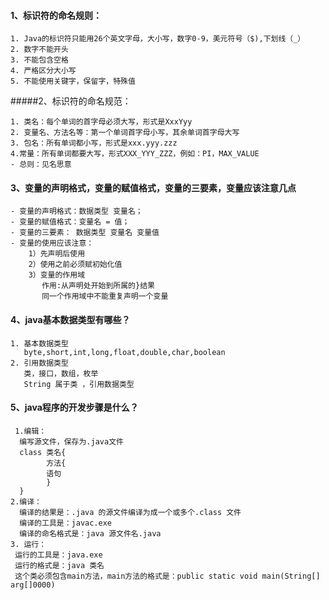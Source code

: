 #### 1、标识符的命名规则： 

    1. Java的标识符只能用26个英文字母，大小写，数字0-9，美元符号（$),下划线（_）
    2. 数字不能开头
    3. 不能包含空格
    4. 严格区分大小写
    5. 不能使用关键字，保留字，特殊值
   
#####2、标识符的命名规范：

    1. 类名：每个单词的首字母必须大写，形式是XxxYyy
    2. 变量名、方法名等：第一个单词首字母小写，其余单词首字母大写
    3. 包名：所有单词都小写，形式是xxx.yyy.zzz
    4.常量：所有单词都要大写，形式XXX_YYY_ZZZ，例如：PI，MAX_VALUE
    - 总则：见名思意
#### 3、变量的声明格式，变量的赋值格式，变量的三要素，变量应该注意几点

    - 变量的声明格式：数据类型 变量名；
    - 变量的赋值格式：变量名 = 值；
    - 变量的三要素： 数据类型 变量名 变量值
    - 变量的使用应该注意：
        1）先声明后使用
        2）使用之前必须赋初始化值
        3）变量的作用域
           作用:从声明处开始到所属的}结果
           同一个作用域中不能重复声明一个变量
#### 4、java基本数据类型有哪些？
    
    1. 基本数据类型
       byte,short,int,long,float,double,char,boolean
    2. 引用数据类型
       类，接口，数组，枚举
       String 属于类 ，引用数据类型
#### 5、java程序的开发步骤是什么？

     1.编辑：
      编写源文件，保存为.java文件
      class 类名{
            方法{
            语句
            }
      }
    2.编译：
      编译的结果是：.java 的源文件编译为成一个或多个.class 文件
      编译的工具是：javac.exe
      编译的命名格式是：java 源文件名.java
    3. 运行：
     运行的工具是：java.exe
     运行的格式是：java 类名
     这个类必须包含main方法，main方法的格式是：public static void main(String[] arg[]0000)



